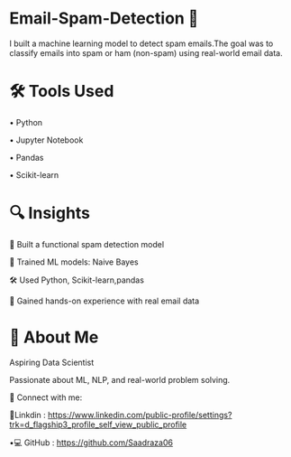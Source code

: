 # Email-Spam-Detection 📧
I built a machine learning model to detect spam emails.The goal was to classify emails into spam or ham (non-spam) using real-world email data.
# 🛠️ Tools Used
• Python

• Jupyter Notebook

• Pandas

• Scikit-learn

# 🔍 Insights
📌 Built a functional spam detection model

🤖 Trained ML models: Naive Bayes

🛠️ Used Python, Scikit-learn,pandas

🚀 Gained hands-on experience with real email data

# 👤 About Me
Aspiring Data Scientist

Passionate about ML, NLP, and real-world problem solving.

📍 Connect with me:

🔗Linkdin : https://www.linkedin.com/public-profile/settings?trk=d_flagship3_profile_self_view_public_profile

•💻 GitHub : https://github.com/Saadraza06
